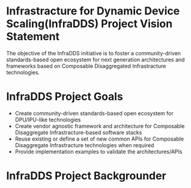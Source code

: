 # Infrastracture for Dynamic Device Scaling(InfraDDS) Project Vision Statement

The objective of the InfraDDS initiative is to foster a community-driven standards-based open ecosystem for next generation architectures and frameworks based on Composable Disaggregated Infrastracture technologies.

# InfraDDS Project Goals
- Create community-driven standards-based open ecosystem for DPU/IPU-like technologies
- Create vendor agnostic framework and architecture for Composable Disaggregate Infrastracture-based software stacks
- Reuse existing or define a set of new common APIs for Composable Disaggregate Infrastracture technologies when required
- Provide implementation examples to validate the architectures/APIs

# InfraDDS Project Backgrounder

